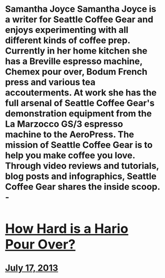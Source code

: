 # Samantha Joyce Samantha Joyce is a writer for Seattle Coffee Gear and enjoys experimenting with all different kinds of coffee prep. Currently in her home kitchen she has a Breville espresso machine, Chemex pour over, Bodum French press and various tea accouterments. At work she has the full arsenal of Seattle Coffee Gear's demonstration equipment from the La Marzocco GS/3 espresso machine to the AeroPress. The mission of Seattle Coffee Gear is to help you make coffee you love. Through video reviews and tutorials, blog posts and infographics, Seattle Coffee Gear shares the inside scoop. - [<h2>How Hard is a Hario Pour Over?</h2>July 17, 2013](https://ineedcoffee.com/how-hard-is-a-hario-pour-over/)